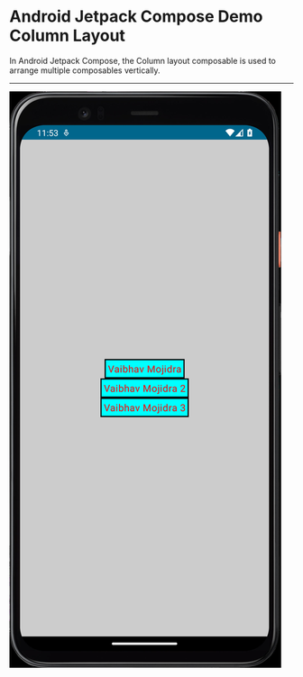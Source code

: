 # Android Jetpack Compose Demo Column Layout

In Android Jetpack Compose, the Column layout composable is used to arrange multiple composables vertically. 

----

[![Vaibhav Mojidra - 1.jpeg](https://raw.githubusercontent.com/VaibhavMojidra/Android-Jetpack-Compose---Demo-Column-Layout/master/screenshots/1.jpeg "Vaibhav Mojidra")](https://vaibhavmojidra.github.io/site/)